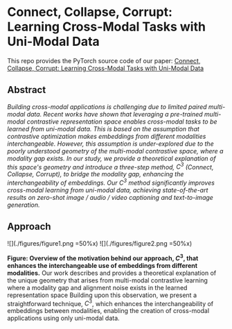 # Connect, Collapse, Corrupt: Learning Cross-Modal Tasks with Uni-Modal Data

This repo provides the PyTorch source code of our paper: 
[Connect, Collapse, Corrupt: Learning Cross-Modal Tasks with Uni-Modal Data](https://openreview.net/forum?id=ttXg3SKAg5)

## Abstract

*Building cross-modal applications is challenging due to limited paired multi-modal data. Recent works have shown that leveraging a pre-trained multi-modal contrastive representation space enables cross-modal tasks to be learned from uni-modal data. This is based on the assumption that contrastive optimization makes embeddings from different modalities interchangeable. However, this assumption is under-explored due to the poorly understood geometry of the multi-modal contrastive space, where a modality gap exists. In our study, we provide a theoretical explanation of this space's geometry and introduce a three-step method, $C^3$ (Connect, Collapse, Corrupt), to bridge the modality gap, enhancing the interchangeability of embeddings. Our $C^3$ method significantly improves cross-modal learning from uni-modal data, achieving state-of-the-art results on zero-shot image / audio / video captioning and text-to-image generation.*

## Approach

![](./figures/figure1.png =50%x) ![](./figures/figure2.png =50%x) 

**Figure: Overview of the motivation behind our approach, $C^3$, that enhances the interchangeable use of embeddings from different modalities.** Our work describes and provides a theoretical explanation of the unique geometry that arises from multi-modal contrastive learning where a modality gap and alignment noise exists in the learned representation space Building upon this observation, we present a straightforward technique, $C^3$, which enhances the interchangeability of embeddings between modalities, enabling the creation of cross-modal applications using only uni-modal data. 